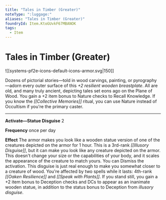 ```yaml
---
title: "Tales in Timber (Greater)"
noteType: ":luggage:"
aliases: "Tales in Timber (Greater)"
foundryId: Item.KtoGUvkF67MBANOK
tags:
  - Item
---
```


# Tales in Timber (Greater)
![[systems-pf2e-icons-default-icons-armor.svg|150]]

Dozens of pictorial stories—told in wood carvings, painting, or pyrography—adorn every outer surface of this _+2 resilient wooden breastplate_. All are old, and many truly ancient, depicting tales set eons ago on the Plane of Wood. You gain a +2 item bonus to Nature checks to Recall Knowledge. If you know the _[[Collective Memories]]_ ritual, you can use Nature instead of Occultism if you're the primary caster.

* * *

**Activate—Statue Disguise** 2

**Frequency** once per day

**Effect** The armor makes you look like a wooden statue version of one of the creatures depicted on the armor for 1 hour. This is a 3rd-rank _[[Illusory Disguise]]_, but it can make you look like any creature depicted on the armor. This doesn't change your size or the capabilities of your body, and it scales the appearance of the creature to match yours. You can Dismiss the activation. This disguise is just real enough to make you somewhat closer to a creature of wood. You're affected by two spells while it lasts: 4th-rank _[[Oaken Resilience]]_ and _[[Speak with Plants]]_. If you stand still, you gain a +2 item bonus to Deception checks and DCs to appear as an inanimate wooden statue, in addition to the status bonus to Deception from _illusory disguise_.
